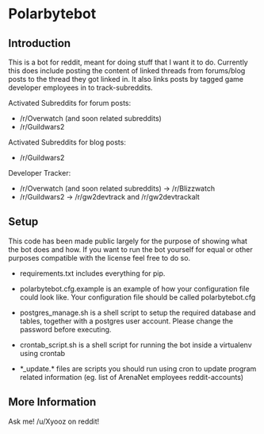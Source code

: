 # Polarbytebot

## Introduction

This is a bot for reddit, meant for doing stuff that I want it to do. Currently this does include posting the content of linked threads from forums/blog posts to the thread they got linked in. It also links posts by tagged game developer employees in to track-subreddits. 

Activated Subreddits for forum posts:

 * /r/Overwatch (and soon related subreddits)
 * /r/Guildwars2
 
Activated Subreddits for blog posts:

 * /r/Guildwars2
 
Developer Tracker:
 
 * /r/Overwatch (and soon related subreddits) -> /r/Blizzwatch
 * /r/Guildwars2 -> /r/gw2devtrack and /r/gw2devtrackalt

## Setup

This code has been made public largely for the purpose of showing what the bot does and how. If you want to run the bot yourself for equal or other purposes compatible with the license feel free to do so.
 
 * requirements.txt includes everything for pip.
 
 * polarbytebot.cfg.example is an example of how your configuration file could look like. Your configuration file should be called polarbytebot.cfg

 * postgres_manage.sh is a shell script to setup the required database and tables, together with a postgres user account. Please change the password before executing.

 * crontab_script.sh is a shell script for running the bot inside a virtualenv using crontab

 * \*_update.\* files are scripts you should run using cron to update program related information (eg. list of ArenaNet employees reddit-accounts)

## More Information

Ask me! /u/Xyooz on reddit!
